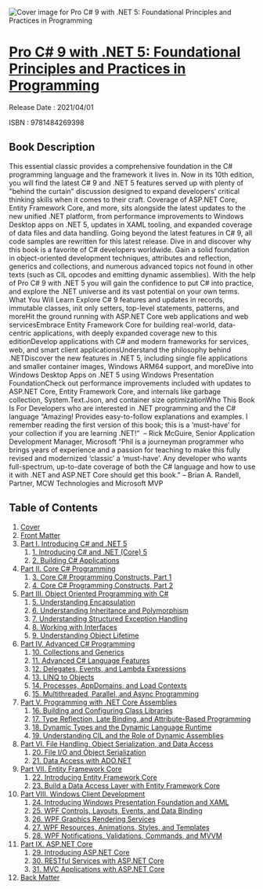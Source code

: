 ![Cover image for Pro C# 9 with .NET 5: Foundational Principles and Practices in Programming](https://imgdetail.ebookreading.net/cover/cover/202109/EB9781484269398.jpg)

[Pro C# 9 with .NET 5: Foundational Principles and Practices in Programming](https://ebookreading.net/view/book/Pro+C%23+9+with+.NET+5%3A+Foundational+Principles+and+Practices+in+Programming-EB9781484269398_1.html "Pro C# 9 with .NET 5: Foundational Principles and Practices in Programming")
====================================================================================================================

Release Date : 2021/04/01

ISBN : 9781484269398

Book Description
-----------------

This essential classic provides a comprehensive foundation in the C# programming language and the framework it lives in. Now in its 10th edition, you will find the latest C# 9 and .NET 5 features served up with plenty of "behind the curtain" discussion designed to expand developers’ critical thinking skills when it comes to their craft. Coverage of ASP.NET Core, Entity Framework Core, and more, sits alongside the latest updates to the new unified .NET platform, from performance improvements to Windows Desktop apps on .NET 5, updates in XAML tooling, and expanded coverage of data files and data handling. Going beyond the latest features in C# 9, all code samples are rewritten for this latest release.
Dive in and discover why this book&nbsp;is a favorite of C# developers worldwide. Gain a solid foundation in object-oriented development techniques, attributes and reflection, generics and collections, and numerous advanced topics not found in other texts (such as CIL opcodes and emitting dynamic assemblies). With the help of&nbsp;Pro C# 9 with .NET 5&nbsp;you will gain the confidence to put C# into practice, and explore the .NET universe and its vast potential on your own terms.
What You Will Learn
Explore      C# 9 features and updates in records, immutable classes, init only      setters, top-level statements, patterns, and moreHit      the ground running with ASP.NET Core web applications and web servicesEmbrace Entity      Framework Core for building      real-world, data-centric applications, with deeply expanded coverage new to this editionDevelop      applications with C# and modern frameworks for services, web, and smart      client applicationsUnderstand      the philosophy behind .NETDiscover      the new features in .NET 5, including single file applications and smaller      container images, Windows ARM64 support, and moreDive      into Windows Desktop Apps on .NET 5 using Windows Presentation FoundationCheck      out performance improvements included with updates to ASP.NET Core, Entity Framework      Core, and internals like garbage      collection, System.Text.Json, and container size optimizationWho This Book Is For
Developers who are interested in .NET programming and the C# language
“Amazing! Provides easy-to-follow explanations and examples. I remember reading the first version of this book; this is a&nbsp;‘must-have’&nbsp;for your collection if you are learning .NET!”&nbsp;
– Rick McGuire, Senior Application Development Manager, Microsoft
“Phil is a journeyman programmer who brings years of experience and a passion for teaching to make this fully revised and modernized ‘classic’ a ‘must-have’. Any developer who wants full-spectrum, up-to-date coverage of both the C# language and how to use it with .NET and ASP.NET Core should get this book.”
– Brian A. Randell, Partner, MCW Technologies and Microsoft MVP&nbsp;


Table of Contents
-----------------

1. [Cover](https://ebookreading.net/view/book/Pro+C%23+9+with+.NET+5%3A+Foundational+Principles+and+Practices+in+Programming-EB9781484269398_1.html)
1. [Front Matter](https://ebookreading.net/view/book/Pro+C%23+9+with+.NET+5%3A+Foundational+Principles+and+Practices+in+Programming-EB9781484269398_2.html)
1. [Part I. Introducing C# and .NET 5](https://ebookreading.net/view/book/Pro+C%23+9+with+.NET+5%3A+Foundational+Principles+and+Practices+in+Programming-EB9781484269398_3.html)
    1. [1.&nbsp;Introducing C# and .NET (Core) 5](https://ebookreading.net/view/book/Pro+C%23+9+with+.NET+5%3A+Foundational+Principles+and+Practices+in+Programming-EB9781484269398_4.html)
    1. [2.&nbsp;Building C# Applications](https://ebookreading.net/view/book/Pro+C%23+9+with+.NET+5%3A+Foundational+Principles+and+Practices+in+Programming-EB9781484269398_5.html)
1. [Part II. Core C# Programming](https://ebookreading.net/view/book/Pro+C%23+9+with+.NET+5%3A+Foundational+Principles+and+Practices+in+Programming-EB9781484269398_6.html)
    1. [3.&nbsp;Core C# Programming Constructs, Part 1](https://ebookreading.net/view/book/Pro+C%23+9+with+.NET+5%3A+Foundational+Principles+and+Practices+in+Programming-EB9781484269398_7.html)
    1. [4.&nbsp;Core C# Programming Constructs, Part 2](https://ebookreading.net/view/book/Pro+C%23+9+with+.NET+5%3A+Foundational+Principles+and+Practices+in+Programming-EB9781484269398_8.html)
1. [Part III. Object Oriented Programming with C#](https://ebookreading.net/view/book/Pro+C%23+9+with+.NET+5%3A+Foundational+Principles+and+Practices+in+Programming-EB9781484269398_9.html)
    1. [5.&nbsp;Understanding Encapsulation](https://ebookreading.net/view/book/Pro+C%23+9+with+.NET+5%3A+Foundational+Principles+and+Practices+in+Programming-EB9781484269398_10.html)
    1. [6.&nbsp;Understanding Inheritance and Polymorphism](https://ebookreading.net/view/book/Pro+C%23+9+with+.NET+5%3A+Foundational+Principles+and+Practices+in+Programming-EB9781484269398_11.html)
    1. [7.&nbsp;Understanding Structured Exception Handling](https://ebookreading.net/view/book/Pro+C%23+9+with+.NET+5%3A+Foundational+Principles+and+Practices+in+Programming-EB9781484269398_12.html)
    1. [8.&nbsp;Working with Interfaces](https://ebookreading.net/view/book/Pro+C%23+9+with+.NET+5%3A+Foundational+Principles+and+Practices+in+Programming-EB9781484269398_13.html)
    1. [9.&nbsp;Understanding Object Lifetime](https://ebookreading.net/view/book/Pro+C%23+9+with+.NET+5%3A+Foundational+Principles+and+Practices+in+Programming-EB9781484269398_14.html)
1. [Part IV. Advanced C# Programming](https://ebookreading.net/view/book/Pro+C%23+9+with+.NET+5%3A+Foundational+Principles+and+Practices+in+Programming-EB9781484269398_15.html)
    1. [10.&nbsp;Collections and Generics](https://ebookreading.net/view/book/Pro+C%23+9+with+.NET+5%3A+Foundational+Principles+and+Practices+in+Programming-EB9781484269398_16.html)
    1. [11.&nbsp;Advanced C# Language Features](https://ebookreading.net/view/book/Pro+C%23+9+with+.NET+5%3A+Foundational+Principles+and+Practices+in+Programming-EB9781484269398_0.html)
    1. [12.&nbsp;Delegates, Events, and Lambda Expressions](https://ebookreading.net/view/book/Pro+C%23+9+with+.NET+5%3A+Foundational+Principles+and+Practices+in+Programming-EB9781484269398_17.html)
    1. [13.&nbsp;LINQ to Objects](https://ebookreading.net/view/book/Pro+C%23+9+with+.NET+5%3A+Foundational+Principles+and+Practices+in+Programming-EB9781484269398_18.html)
    1. [14.&nbsp;Processes, AppDomains, and Load Contexts](https://ebookreading.net/view/book/Pro+C%23+9+with+.NET+5%3A+Foundational+Principles+and+Practices+in+Programming-EB9781484269398_19.html)
    1. [15.&nbsp;Multithreaded, Parallel, and Async Programming](https://ebookreading.net/view/book/Pro+C%23+9+with+.NET+5%3A+Foundational+Principles+and+Practices+in+Programming-EB9781484269398_20.html)
1. [Part V. Programming with .NET Core Assemblies](https://ebookreading.net/view/book/Pro+C%23+9+with+.NET+5%3A+Foundational+Principles+and+Practices+in+Programming-EB9781484269398_21.html)
    1. [16.&nbsp;Building and Configuring Class Libraries](https://ebookreading.net/view/book/Pro+C%23+9+with+.NET+5%3A+Foundational+Principles+and+Practices+in+Programming-EB9781484269398_22.html)
    1. [17.&nbsp;Type Reflection, Late Binding, and Attribute-Based Programming](https://ebookreading.net/view/book/Pro+C%23+9+with+.NET+5%3A+Foundational+Principles+and+Practices+in+Programming-EB9781484269398_23.html)
    1. [18.&nbsp;Dynamic Types and the Dynamic Language Runtime](https://ebookreading.net/view/book/Pro+C%23+9+with+.NET+5%3A+Foundational+Principles+and+Practices+in+Programming-EB9781484269398_24.html)
    1. [19.&nbsp;Understanding CIL and the Role of Dynamic Assemblies](https://ebookreading.net/view/book/Pro+C%23+9+with+.NET+5%3A+Foundational+Principles+and+Practices+in+Programming-EB9781484269398_25.html)
1. [Part VI. File Handling, Object Serialization, and Data Access](https://ebookreading.net/view/book/Pro+C%23+9+with+.NET+5%3A+Foundational+Principles+and+Practices+in+Programming-EB9781484269398_26.html)
    1. [20.&nbsp;File I/O and Object Serialization](https://ebookreading.net/view/book/Pro+C%23+9+with+.NET+5%3A+Foundational+Principles+and+Practices+in+Programming-EB9781484269398_27.html)
    1. [21.&nbsp;Data Access with ADO.NET](https://ebookreading.net/view/book/Pro+C%23+9+with+.NET+5%3A+Foundational+Principles+and+Practices+in+Programming-EB9781484269398_28.html)
1. [Part VII. Entity Framework Core](https://ebookreading.net/view/book/Pro+C%23+9+with+.NET+5%3A+Foundational+Principles+and+Practices+in+Programming-EB9781484269398_29.html)
    1. [22.&nbsp;Introducing Entity Framework Core](https://ebookreading.net/view/book/Pro+C%23+9+with+.NET+5%3A+Foundational+Principles+and+Practices+in+Programming-EB9781484269398_30.html)
    1. [23.&nbsp;Build a Data Access Layer with Entity Framework Core](https://ebookreading.net/view/book/Pro+C%23+9+with+.NET+5%3A+Foundational+Principles+and+Practices+in+Programming-EB9781484269398_31.html)
1. [Part VIII. Windows Client Development](https://ebookreading.net/view/book/Pro+C%23+9+with+.NET+5%3A+Foundational+Principles+and+Practices+in+Programming-EB9781484269398_32.html)
    1. [24.&nbsp;Introducing Windows Presentation Foundation and XAML](https://ebookreading.net/view/book/Pro+C%23+9+with+.NET+5%3A+Foundational+Principles+and+Practices+in+Programming-EB9781484269398_33.html)
    1. [25.&nbsp;WPF Controls, Layouts, Events, and Data Binding](https://ebookreading.net/view/book/Pro+C%23+9+with+.NET+5%3A+Foundational+Principles+and+Practices+in+Programming-EB9781484269398_34.html)
    1. [26.&nbsp;WPF Graphics Rendering Services](https://ebookreading.net/view/book/Pro+C%23+9+with+.NET+5%3A+Foundational+Principles+and+Practices+in+Programming-EB9781484269398_35.html)
    1. [27.&nbsp;WPF Resources, Animations, Styles, and Templates](https://ebookreading.net/view/book/Pro+C%23+9+with+.NET+5%3A+Foundational+Principles+and+Practices+in+Programming-EB9781484269398_36.html)
    1. [28.&nbsp;WPF Notifications, Validations, Commands, and MVVM](https://ebookreading.net/view/book/Pro+C%23+9+with+.NET+5%3A+Foundational+Principles+and+Practices+in+Programming-EB9781484269398_37.html)
1. [Part IX. ASP.NET Core](https://ebookreading.net/view/book/Pro+C%23+9+with+.NET+5%3A+Foundational+Principles+and+Practices+in+Programming-EB9781484269398_38.html)
    1. [29.&nbsp;Introducing ASP.NET Core](https://ebookreading.net/view/book/Pro+C%23+9+with+.NET+5%3A+Foundational+Principles+and+Practices+in+Programming-EB9781484269398_39.html)
    1. [30.&nbsp;RESTful Services with ASP.NET Core](https://ebookreading.net/view/book/Pro+C%23+9+with+.NET+5%3A+Foundational+Principles+and+Practices+in+Programming-EB9781484269398_40.html)
    1. [31.&nbsp;MVC Applications with ASP.NET Core](https://ebookreading.net/view/book/Pro+C%23+9+with+.NET+5%3A+Foundational+Principles+and+Practices+in+Programming-EB9781484269398_41.html)
1. [Back Matter](https://ebookreading.net/view/book/Pro+C%23+9+with+.NET+5%3A+Foundational+Principles+and+Practices+in+Programming-EB9781484269398_42.html)
